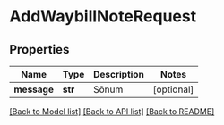 # AddWaybillNoteRequest

## Properties
Name | Type | Description | Notes
------------ | ------------- | ------------- | -------------
**message** | **str** | Sõnum | [optional] 

[[Back to Model list]](../README.md#documentation-for-models) [[Back to API list]](../README.md#documentation-for-api-endpoints) [[Back to README]](../README.md)


